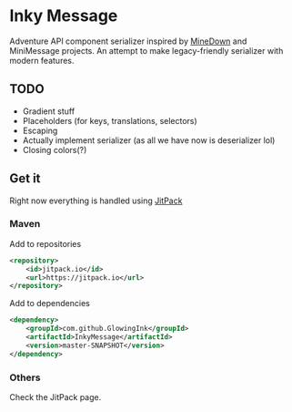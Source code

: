 # Inky Message
Adventure API component serializer inspired by [MineDown](https://github.com/Phoenix616/MineDown/tree/kyori-adventure) 
and MiniMessage projects. An attempt to make legacy-friendly serializer with modern features.

## TODO
- Gradient stuff
- Placeholders (for keys, translations, selectors)
- Escaping
- Actually implement serializer (as all we have now is deserializer lol)
- Closing colors(?)

## Get it
Right now everything is handled using [JitPack](https://jitpack.io/#GlowingInk/InkyMessage/master-SNAPSHOT)

### Maven
Add to repositories
```xml
<repository>
    <id>jitpack.io</id>
    <url>https://jitpack.io</url>
</repository>
```
Add to dependencies
```xml
<dependency>
    <groupId>com.github.GlowingInk</groupId>
    <artifactId>InkyMessage</artifactId>
    <version>master-SNAPSHOT</version>
</dependency>
```
### Others
Check the JitPack page.